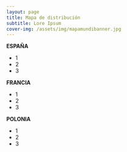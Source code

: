 ```yaml
---
layout: page
title: Mapa de distribución
subtitle: Lore Ipsum
cover-img: /assets/img/mapamundibanner.jpg
---
```


**ESPAÑA**
- 1
- 2
- 3

**FRANCIA**
- 1
- 2
- 3

**POLONIA**
- 1
- 2
- 3


